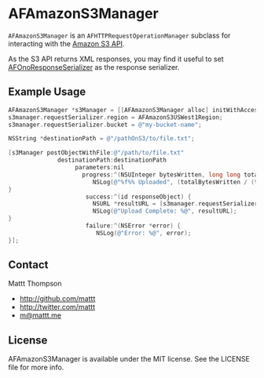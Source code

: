 # AFAmazonS3Manager

`AFAmazonS3Manager` is an `AFHTTPRequestOperationManager` subclass for interacting with the [Amazon S3 API](http://aws.amazon.com/s3/).

As the S3 API returns XML responses, you may find it useful to set [AFOnoResponseSerializer](https://github.com/AFNetworking/AFOnoResponseSerializer) as the response serializer.

## Example Usage

```objective-c
AFAmazonS3Manager *s3Manager = [[AFAmazonS3Manager alloc] initWithAccessKeyID:@"..." secret:@"..."];
s3manager.requestSerializer.region = AFAmazonS3USWest1Region;
s3manager.requestSerializer.bucket = @"my-bucket-name";

NSString *destinationPath = @"/pathOnS3/to/file.txt";

[s3Manager postObjectWithFile:@"/path/to/file.txt"
              destinationPath:destinationPath
                   parameters:nil
                     progress:^(NSUInteger bytesWritten, long long totalBytesWritten, long long totalBytesExpectedToWrite) {
                        NSLog(@"%f%% Uploaded", (totalBytesWritten / (totalBytesExpectedToWrite * 1.0f) * 100));
}
                      success:^(id responseObject) {
                        NSURL *resultURL = [s3manager.requestSerializer.endpointURL URLByAppendingPathComponent:destinationPath];
                        NSLog(@"Upload Complete: %@", resultURL);
}
                      failure:^(NSError *error) {
                         NSLog(@"Error: %@", error);
}];
```

## Contact

Mattt Thompson

- http://github.com/mattt
- http://twitter.com/mattt
- m@mattt.me

## License

AFAmazonS3Manager is available under the MIT license. See the LICENSE file for more info.
